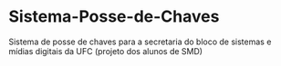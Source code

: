 # Sistema-Posse-de-Chaves
Sistema de posse de chaves para a secretaria do bloco de sistemas e mídias digitais da UFC (projeto dos alunos de SMD)

